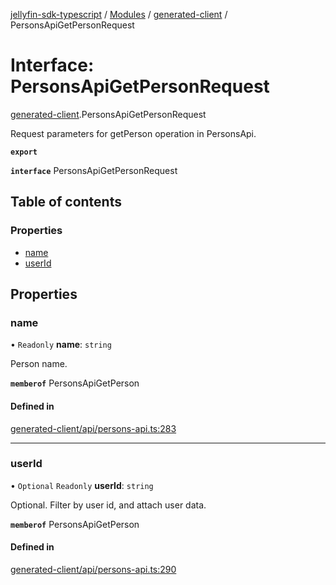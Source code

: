 [jellyfin-sdk-typescript](../README.md) / [Modules](../modules.md) / [generated-client](../modules/generated_client.md) / PersonsApiGetPersonRequest

# Interface: PersonsApiGetPersonRequest

[generated-client](../modules/generated_client.md).PersonsApiGetPersonRequest

Request parameters for getPerson operation in PersonsApi.

**`export`**

**`interface`** PersonsApiGetPersonRequest

## Table of contents

### Properties

- [name](generated_client.PersonsApiGetPersonRequest.md#name)
- [userId](generated_client.PersonsApiGetPersonRequest.md#userid)

## Properties

### name

• `Readonly` **name**: `string`

Person name.

**`memberof`** PersonsApiGetPerson

#### Defined in

[generated-client/api/persons-api.ts:283](https://github.com/thornbill/jellyfin-sdk-typescript/blob/b0f5501/src/generated-client/api/persons-api.ts#L283)

___

### userId

• `Optional` `Readonly` **userId**: `string`

Optional. Filter by user id, and attach user data.

**`memberof`** PersonsApiGetPerson

#### Defined in

[generated-client/api/persons-api.ts:290](https://github.com/thornbill/jellyfin-sdk-typescript/blob/b0f5501/src/generated-client/api/persons-api.ts#L290)
